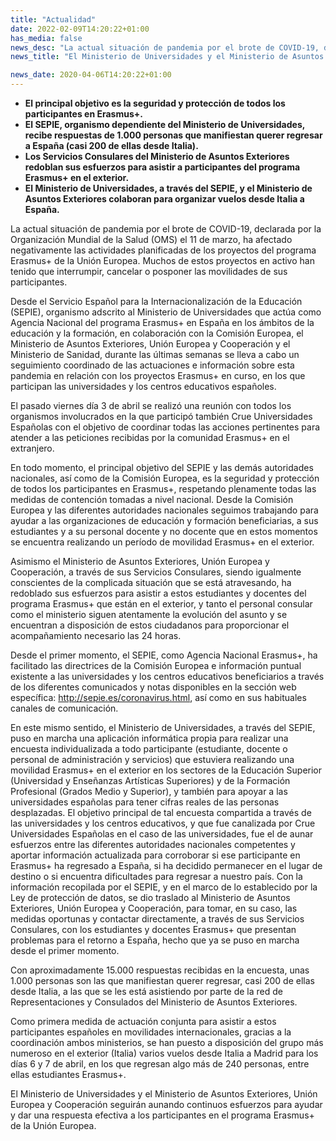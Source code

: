 ```yaml
---
title: "Actualidad"
date: 2022-02-09T14:20:22+01:00
has_media: false
news_desc: "La actual situación de pandemia por el brote de COVID-19, declarada por la Organización Mundial de la Salud (OMS) el 11 de marzo, ha afectado negativamente las actividades planificadas de los proyectos del programa Erasmus+ de la Unión Europea. Muchos de estos proyectos en activo han tenido que interrumpir, cancelar o posponer las movilidades de sus participantes."
news_title: "El Ministerio de Universidades y el Ministerio de Asuntos Exteriores facilitan el retorno de participantes Erasmus+"

news_date: 2020-04-06T14:20:22+01:00
---
```

<ul>
<li><b>El principal objetivo es la seguridad y protecci&oacute;n de todos los participantes en Erasmus+.</b></li>
<li><b>El SEPIE, organismo dependiente del Ministerio de Universidades, recibe respuestas de 1.000 personas que manifiestan querer regresar a Espa&ntilde;a (casi 200 de ellas desde Italia).</b></li>
<li><b>Los Servicios Consulares del Ministerio de Asuntos Exteriores redoblan sus esfuerzos para asistir a participantes del programa Erasmus+ en el exterior.</b></li>
<li><b>El Ministerio de Universidades, a trav&eacute;s del SEPIE, y el Ministerio de Asuntos Exteriores colaboran para organizar vuelos desde Italia a Espa&ntilde;a.</b></li>
</ul>
<p>La actual situaci&oacute;n de pandemia por el brote de COVID-19, declarada por la Organizaci&oacute;n Mundial de la Salud (OMS) el 11 de marzo, ha afectado negativamente las actividades planificadas de los proyectos del programa Erasmus+ de la Uni&oacute;n Europea. Muchos de estos proyectos en activo han tenido que interrumpir, cancelar o posponer las movilidades de sus participantes.</p>
<p>Desde el Servicio Espa&ntilde;ol para la Internacionalizaci&oacute;n de la Educaci&oacute;n (SEPIE), organismo adscrito al Ministerio de Universidades que act&uacute;a como Agencia Nacional del programa Erasmus+ en Espa&ntilde;a en los &aacute;mbitos de la educaci&oacute;n y la formaci&oacute;n, en colaboraci&oacute;n con la Comisi&oacute;n Europea, el Ministerio de Asuntos Exteriores, Uni&oacute;n Europea y Cooperaci&oacute;n y el Ministerio de Sanidad, durante las &uacute;ltimas semanas se lleva a cabo un seguimiento coordinado de las actuaciones e informaci&oacute;n sobre esta pandemia en relaci&oacute;n con los proyectos Erasmus+ en curso, en los que participan las universidades y los centros educativos espa&ntilde;oles.</p>
<p>El pasado viernes d&iacute;a 3 de abril se realiz&oacute; una reuni&oacute;n con todos los organismos involucrados en la que particip&oacute; tambi&eacute;n Crue Universidades Espa&ntilde;olas con el objetivo de coordinar todas las acciones pertinentes para atender a las peticiones recibidas por la comunidad Erasmus+ en el extranjero.</p>
<p>En todo momento, el principal objetivo del SEPIE y las dem&aacute;s autoridades nacionales, as&iacute; como de la Comisi&oacute;n Europea, es la seguridad y protecci&oacute;n de todos los participantes en Erasmus+, respetando plenamente todas las medidas de contenci&oacute;n tomadas a nivel nacional. Desde la Comisi&oacute;n Europea y las diferentes autoridades nacionales seguimos trabajando para ayudar a las organizaciones de educaci&oacute;n y formaci&oacute;n beneficiarias, a sus estudiantes y a su personal docente y no docente que en estos momentos se encuentra realizando un per&iacute;odo de movilidad Erasmus+ en el exterior.</p>
<p>Asimismo el Ministerio de Asuntos Exteriores, Uni&oacute;n Europea y Cooperaci&oacute;n, a trav&eacute;s de sus Servicios Consulares, siendo igualmente conscientes de la complicada situaci&oacute;n que se est&aacute; atravesando, ha redoblado sus esfuerzos para asistir a estos estudiantes y docentes del programa Erasmus+ que est&aacute;n en el exterior, y tanto el personal consular como el ministerio siguen atentamente la evoluci&oacute;n del asunto y se encuentran a disposici&oacute;n de estos ciudadanos para proporcionar el acompa&ntilde;amiento necesario las 24 horas.</p>
<p>Desde el primer momento, el SEPIE, como Agencia Nacional Erasmus+, ha facilitado las directrices de la Comisi&oacute;n Europea e informaci&oacute;n puntual existente a las universidades y los centros educativos beneficiarios a trav&eacute;s de los diferentes comunicados y notas disponibles en la secci&oacute;n web espec&iacute;fica:<span>&nbsp;</span><a title="Ir a 'P&aacute;gina web del Sepie', en ventana nueva" href="http://sepie.es/coronavirus.html" target="_blank" rel="noopener">http://sepie.es/coronavirus.html</a>, as&iacute; como en sus habituales canales de comunicaci&oacute;n.</p>
<p>En este mismo sentido, el Ministerio de Universidades, a trav&eacute;s del SEPIE, puso en marcha una aplicaci&oacute;n inform&aacute;tica propia para realizar una encuesta individualizada a todo participante (estudiante, docente o personal de administraci&oacute;n y servicios) que estuviera realizando una movilidad Erasmus+ en el exterior en los sectores de la Educaci&oacute;n Superior (Universidad y Ense&ntilde;anzas Art&iacute;sticas Superiores) y de la Formaci&oacute;n Profesional (Grados Medio y Superior), y tambi&eacute;n para apoyar a las universidades espa&ntilde;olas para tener cifras reales de las personas desplazadas. El objetivo principal de tal encuesta compartida a trav&eacute;s de las universidades y los centros educativos, y que fue canalizada por Crue Universidades Espa&ntilde;olas en el caso de las universidades, fue el de aunar esfuerzos entre las diferentes autoridades nacionales competentes y aportar informaci&oacute;n actualizada para corroborar si ese participante en Erasmus+ ha regresado a Espa&ntilde;a, si ha decidido permanecer en el lugar de destino o si encuentra dificultades para regresar a nuestro pa&iacute;s. Con la informaci&oacute;n recopilada por el SEPIE, y en el marco de lo establecido por la Ley de protecci&oacute;n de datos, se dio traslado al Ministerio de Asuntos Exteriores, Uni&oacute;n Europea y Cooperaci&oacute;n, para tomar, en su caso, las medidas oportunas y contactar directamente, a trav&eacute;s de sus Servicios Consulares, con los estudiantes y docentes Erasmus+ que presentan problemas para el retorno a Espa&ntilde;a, hecho que ya se puso en marcha desde el primer momento.</p>
<p>Con aproximadamente 15.000 respuestas recibidas en la encuesta, unas 1.000 personas son las que manifiestan querer regresar, casi 200 de ellas desde Italia, a las que se les est&aacute; asistiendo por parte de la red de Representaciones y Consulados del Ministerio de Asuntos Exteriores.</p>
<p>Como primera medida de actuaci&oacute;n conjunta para asistir a estos participantes espa&ntilde;oles en movilidades internacionales, gracias a la coordinaci&oacute;n ambos ministerios, se han puesto a disposici&oacute;n del grupo m&aacute;s numeroso en el exterior (Italia) varios vuelos desde Italia a Madrid para los d&iacute;as 6 y 7 de abril, en los que regresan algo m&aacute;s de 240 personas, entre ellas estudiantes Erasmus+.</p>
<p>El Ministerio de Universidades y el Ministerio de Asuntos Exteriores, Uni&oacute;n Europea y Cooperaci&oacute;n seguir&aacute;n aunando continuos esfuerzos para ayudar y dar una respuesta efectiva a los participantes en el programa Erasmus+ de la Uni&oacute;n Europea.</p>